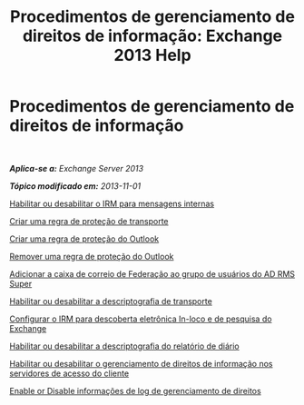 ﻿---
title: 'Procedimentos de gerenciamento de direitos de informação: Exchange 2013 Help'
TOCTitle: Procedimentos de gerenciamento de direitos de informação
ms:assetid: e5b3c7d1-31d6-481f-82e7-a3766da9a510
ms:mtpsurl: https://technet.microsoft.com/pt-br/library/Dd351212(v=EXCHG.150)
ms:contentKeyID: 50486903
ms.date: 05/22/2018
mtps_version: v=EXCHG.150
ms.translationtype: MT
---

# Procedimentos de gerenciamento de direitos de informação

 

_**Aplica-se a:** Exchange Server 2013_

_**Tópico modificado em:** 2013-11-01_

[Habilitar ou desabilitar o IRM para mensagens internas](enable-or-disable-irm-for-internal-messages-exchange-2013-help.md)

[Criar uma regra de proteção de transporte](create-a-transport-protection-rule-exchange-2013-help.md)

[Criar uma regra de proteção do Outlook](create-an-outlook-protection-rule-exchange-2013-help.md)

[Remover uma regra de proteção do Outlook](remove-an-outlook-protection-rule-exchange-2013-help.md)

[Adicionar a caixa de correio de Federação ao grupo de usuários do AD RMS Super](add-the-federation-mailbox-to-the-ad-rms-super-users-group-exchange-2013-help.md)

[Habilitar ou desabilitar a descriptografia de transporte](enable-or-disable-transport-decryption-exchange-2013-help.md)

[Configurar o IRM para descoberta eletrônica In-loco e de pesquisa do Exchange](configure-irm-for-exchange-search-and-in-place-ediscovery-exchange-2013-help.md)

[Habilitar ou desabilitar a descriptografia do relatório de diário](enable-or-disable-journal-report-decryption-exchange-2013-help.md)

[Habilitar ou desabilitar o gerenciamento de direitos de informação nos servidores de acesso do cliente](enable-or-disable-information-rights-management-on-client-access-servers-exchange-2013-help.md)

[Enable or Disable informações de log de gerenciamento de direitos](enable-or-disable-information-rights-management-logging-exchange-2013-help.md)

